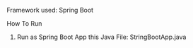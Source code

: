 Framework used: Spring Boot

How To Run
1. Run as Spring Boot App this Java File: StringBootApp.java
